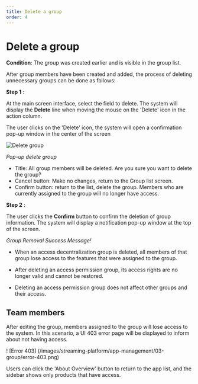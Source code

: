 ```yaml
---
title: Delete a group
order: 4
---
```


# Delete a group

**Condition**: The group was created earlier and is visible in the group list.

After group members have been created and added, the process of deleting unnecessary groups can be done as follows:

**Step 1** :

At the main screen interface, select the field to delete. The system will display the **Delete** line when moving the mouse on the 'Delete' icon in the action column.

The user clicks on the 'Delete' icon, the system will open a confirmation pop-up window in the center of the screen

![Delete group](/images/streaming-platform/app-management/03-group/pop-up/delete.png)

_Pop-up delete group_

- Title: All group members will be deleted. Are you sure you want to delete the group?
- Cancel button: Make no changes, return to the Group list screen.
- Confirm button: return to the list, delete the group. Members who are currently assigned to the group will no longer have access.

**Step 2** :

The user clicks the **Confirm** button to confirm the deletion of group information. The system will display a notification pop-up window at the top of the screen.

 <!-- ![]() -->

_Group Removal Success Message!_

- When an access decentralization group is deleted, all members of that group lose access to the features that were assigned to the group.

- After deleting an access permission group, its access rights are no longer valid and cannot be restored.

- Deleting an access permission group does not affect other groups and their access.

## Team members

After editing the group, members assigned to the group will lose access to the system. In this scenario, a UI 403 error page will be displayed to inform about not having access.

! [Error 403] (/images/streaming-platform/app-management/03-group/error-403.png)

Users can click the 'About Overview' button to return to the app list, and the sidebar shows only products that have access.
